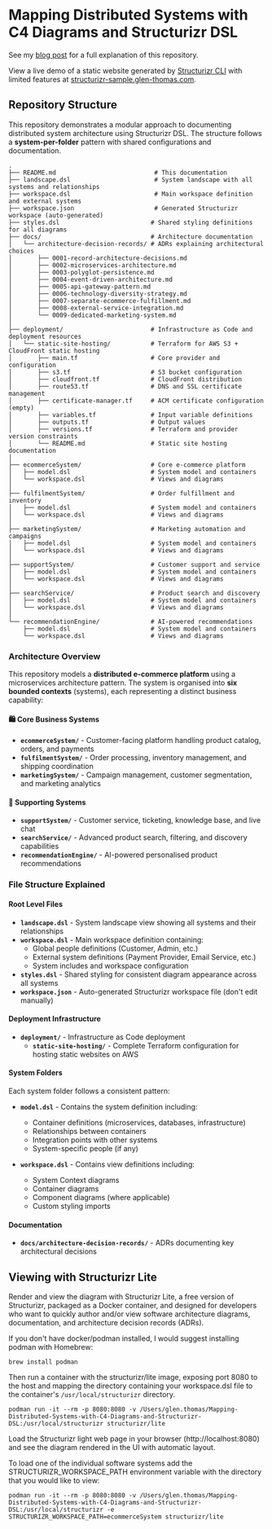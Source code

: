 # Mapping Distributed Systems with C4 Diagrams and Structurizr DSL

See my [blog post](https://blog.glen-thomas.com/architecture/2025/08/27/mapping-complex-distributed-systems-with-c4-diagrams-and-structurizr-dsl2.html) for a full explanation of this repository.

View a live demo of a static website generated by [Structurizr CLI](https://docs.structurizr.com/cli) with limited features at [structurizr-sample.glen-thomas.com](https://structurizr-sample.glen-thomas.com).

## Repository Structure

This repository demonstrates a modular approach to documenting distributed system architecture using Structurizr DSL. The structure follows a **system-per-folder** pattern with shared configurations and documentation.

```
.
├── README.md                           # This documentation
├── landscape.dsl                       # System landscape with all systems and relationships
├── workspace.dsl                       # Main workspace definition and external systems
├── workspace.json                      # Generated Structurizr workspace (auto-generated)
├── styles.dsl                         # Shared styling definitions for all diagrams
├── docs/                              # Architecture documentation
│   └── architecture-decision-records/ # ADRs explaining architectural choices
│       ├── 0001-record-architecture-decisions.md
│       ├── 0002-microservices-architecture.md
│       ├── 0003-polyglot-persistence.md
│       ├── 0004-event-driven-architecture.md
│       ├── 0005-api-gateway-pattern.md
│       ├── 0006-technology-diversity-strategy.md
│       ├── 0007-separate-ecommerce-fulfillment.md
│       ├── 0008-external-service-integration.md
│       └── 0009-dedicated-marketing-system.md
│
├── deployment/                        # Infrastructure as Code and deployment resources
│   └── static-site-hosting/           # Terraform for AWS S3 + CloudFront static hosting
│       ├── main.tf                    # Core provider and configuration
│       ├── s3.tf                      # S3 bucket configuration
│       ├── cloudfront.tf              # CloudFront distribution
│       ├── route53.tf                 # DNS and SSL certificate management
│       ├── certificate-manager.tf     # ACM certificate configuration (empty)
│       ├── variables.tf               # Input variable definitions
│       ├── outputs.tf                 # Output values
│       ├── versions.tf                # Terraform and provider version constraints
│       └── README.md                  # Static site hosting documentation
│
├── ecommerceSystem/                   # Core e-commerce platform
│   ├── model.dsl                      # System model and containers
│   └── workspace.dsl                  # Views and diagrams
│
├── fulfilmentSystem/                  # Order fulfillment and inventory
│   ├── model.dsl                      # System model and containers  
│   └── workspace.dsl                  # Views and diagrams
│
├── marketingSystem/                   # Marketing automation and campaigns
│   ├── model.dsl                      # System model and containers
│   └── workspace.dsl                  # Views and diagrams
│
├── supportSystem/                     # Customer support and service
│   ├── model.dsl                      # System model and containers
│   └── workspace.dsl                  # Views and diagrams
│
├── searchService/                     # Product search and discovery
│   ├── model.dsl                      # System model and containers
│   └── workspace.dsl                  # Views and diagrams
│
└── recommendationEngine/              # AI-powered recommendations
    ├── model.dsl                      # System model and containers
    └── workspace.dsl                  # Views and diagrams

```

### Architecture Overview

This repository models a **distributed e-commerce platform** using a microservices architecture pattern. The system is organised into **six bounded contexts** (systems), each representing a distinct business capability:

#### 🛍️ **Core Business Systems**
- **`ecommerceSystem/`** - Customer-facing platform handling product catalog, orders, and payments
- **`fulfilmentSystem/`** - Order processing, inventory management, and shipping coordination
- **`marketingSystem/`** - Campaign management, customer segmentation, and marketing analytics

#### 🔧 **Supporting Systems** 
- **`supportSystem/`** - Customer service, ticketing, knowledge base, and live chat
- **`searchService/`** - Advanced product search, filtering, and discovery capabilities
- **`recommendationEngine/`** - AI-powered personalised product recommendations

### File Structure Explained

#### **Root Level Files**
- **`landscape.dsl`** - System landscape view showing all systems and their relationships
- **`workspace.dsl`** - Main workspace definition containing:
  - Global people definitions (Customer, Admin, etc.)
  - External system definitions (Payment Provider, Email Service, etc.)
  - System includes and workspace configuration
- **`styles.dsl`** - Shared styling for consistent diagram appearance across all systems
- **`workspace.json`** - Auto-generated Structurizr workspace file (don't edit manually)

#### **Deployment Infrastructure**
- **`deployment/`** - Infrastructure as Code deployment
  - **`static-site-hosting/`** - Complete Terraform configuration for hosting static websites on AWS

#### **System Folders**
Each system folder follows a consistent pattern:

- **`model.dsl`** - Contains the system definition including:
  - Container definitions (microservices, databases, infrastructure)
  - Relationships between containers
  - Integration points with other systems
  - System-specific people (if any)

- **`workspace.dsl`** - Contains view definitions including:
  - System Context diagrams
  - Container diagrams  
  - Component diagrams (where applicable)
  - Custom styling imports

#### Documentation
- **`docs/architecture-decision-records/`** - ADRs documenting key architectural decisions

## Viewing with Structurizr Lite

Render and view the diagram with Structurizr Lite, a free version of Structurizr, packaged as a Docker container, and designed for developers who want to quickly author and/or view software architecture diagrams, documentation, and architecture decision records (ADRs).

If you don't have docker/podman installed, I would suggest installing podman with Homebrew:

```shell
brew install podman
```

Then run a container with the structurizr/lite image, exposing port 8080 to the host and mapping the directory containing your workspace.dsl file to the container's `/usr/local/structurizr` directory.

```shell
podman run -it --rm -p 8080:8080 -v /Users/glen.thomas/Mapping-Distributed-Systems-with-C4-Diagrams-and-Structurizr-DSL:/usr/local/structurizr structurizr/lite
```

Load the Structurizr light web page in your browser (http://localhost:8080) and see the diagram rendered in the UI with automatic layout.

To load one of the individual software systems add the STRUCTURIZR_WORKSPACE_PATH environment variable with the directory that you would like to view:

```shell
podman run -it --rm -p 8080:8080 -v /Users/glen.thomas/Mapping-Distributed-Systems-with-C4-Diagrams-and-Structurizr-DSL:/usr/local/structurizr -e STRUCTURIZR_WORKSPACE_PATH=ecommerceSystem structurizr/lite
```
